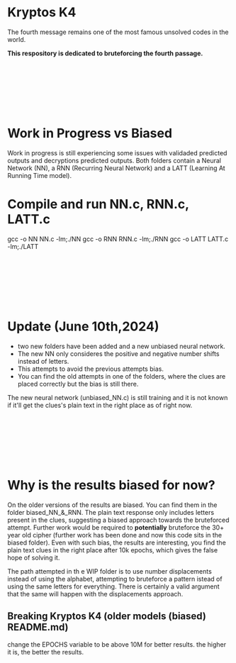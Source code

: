 # Kryptos K4

The fourth message remains one of the most famous unsolved codes in the world. 

**This respository is dedicated to bruteforcing the fourth passage.**

<br>
<br>
<br>
<br>
<br>
<br>

# Work in Progress vs Biased

Work in progress is still experiencing some issues with validaded predicted outputs and decryptions predicted outputs. Both folders contain a Neural Network (NN), a RNN (Recurring Neural Network) and a LATT (Learning At Running Time model).

# Compile and run NN.c, RNN.c, LATT.c 

gcc -o NN NN.c -lm;./NN
gcc -o RNN RNN.c -lm;./RNN
gcc -o LATT LATT.c -lm;./LATT

<br>
<br>
<br>
<br>
<br>
<br>

# Update (June 10th,2024)

- two new folders have been added and a new unbiased neural network. 
- The new NN only consideres the positive and negative number shifts instead of letters.
- This attempts to avoid the previous attempts bias.
- You can find the old attempts in one of the folders, where the clues are placed correctly but the bias is still there.

The new neural network (unbiased_NN.c) is still training and it is not known if it'll get the clues's plain text in the right place as of right now.

<br>
<br>
<br>
<br>
<br>
<br>

# Why is the results biased for now?

On the older versions of the results are biased. You can find them in the folder biased_NN_&_RNN. The plain text response only includes letters present in the clues, suggesting a biased approach towards the bruteforced attempt. Further work would be required to **potentially** bruteforce the 30+ year old cipher (further work has been done and now this code sits in the biased folder). Even with such bias, the results are interesting, you find the plain text clues in the right place after 10k epochs, which gives the false hope of solving it. 

The path attempted in th e WIP folder is to use number displacements instead of using the alphabet, attempting to bruteforce a pattern istead of using the same letters for everything. There is certainly a valid argument that the same will happen with the displacements approach.



## Breaking Kryptos K4 (older models (biased) README.md)

change the EPOCHS variable to be above 10M for better results. the higher it is, the better the results.

